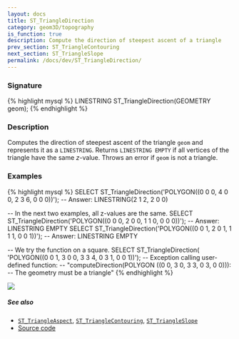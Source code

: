 ```yaml
---
layout: docs
title: ST_TriangleDirection
category: geom3D/topography
is_function: true
description: Compute the direction of steepest ascent of a triangle
prev_section: ST_TriangleContouring
next_section: ST_TriangleSlope
permalink: /docs/dev/ST_TriangleDirection/
---
```


### Signature

{% highlight mysql %}
LINESTRING ST_TriangleDirection(GEOMETRY geom);
{% endhighlight %}

### Description

Computes the direction of steepest ascent of the triangle `geom` and
represents it as a `LINESTRING`.
Returns `LINESTRING EMPTY` if all vertices of the triangle have the
same *z*-value.
Throws an error if `geom` is not a triangle.

### Examples

{% highlight mysql %}
SELECT ST_TriangleDirection('POLYGON((0 0 0, 4 0 0, 2 3 6, 0 0 0))');
-- Answer: LINESTRING(2 1 2, 2 0 0)

-- In the next two examples, all z-values are the same.
SELECT ST_TriangleDirection('POLYGON((0 0 0, 2 0 0, 1 1 0, 0 0 0))');
-- Answer: LINESTRING EMPTY
SELECT ST_TriangleDirection('POLYGON((0 0 1, 2 0 1, 1 1 1, 0 0 1))');
-- Answer: LINESTRING EMPTY

-- We try the function on a square.
SELECT ST_TriangleDirection(
    'POLYGON((0 0 1, 3 0 0, 3 3 4, 0 3 1, 0 0 1))');
-- Exception calling user-defined function:
--     "computeDirection(POLYGON ((0 0, 3 0, 3 3, 0 3, 0 0))):
--     The geometry must be a triangle"
{% endhighlight %}

<img class="displayed" src="../ST_TriangleDirection_1.png"/>

##### See also

* [`ST_TriangleAspect`](../ST_TriangleAspect),
  [`ST_TriangleContouring`](../ST_TriangleContouring),
  [`ST_TriangleSlope`](../ST_TriangleSlope)
* <a href="https://github.com/irstv/H2GIS/blob/master/h2spatial-ext/src/main/java/org/h2gis/h2spatialext/function/spatial/topography/ST_TriangleDirection.java" target="_blank">Source code</a>
